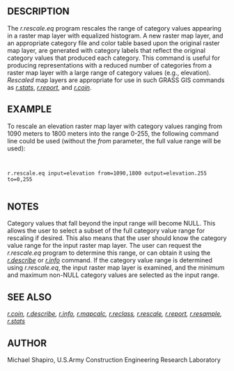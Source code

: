 
## DESCRIPTION

The *r.rescale.eq* program rescales the range of
category values appearing in a raster map layer with equalized histogram.
A new raster map layer, and an appropriate category file and
color table based upon the original raster map layer, are
generated with category labels that reflect the original
category values that produced each category. This command
is useful for producing representations with a reduced
number of categories from a raster map layer with a large
range of category values (e.g., elevation).
*Rescaled* map layers are appropriate for use in
such GRASS GIS commands as
*[r.stats](r.stats.html)*,
*[r.report](r.report.html)*, and
*[r.coin](r.coin.html)*.

## EXAMPLE

To rescale an elevation raster map layer with category
values ranging from 1090 meters to 1800 meters into the
range 0-255, the following command line could be used
(without the *from* parameter, the full value range will
be used):

```


r.rescale.eq input=elevation from=1090,1800 output=elevation.255 to=0,255


```

## NOTES

Category values that fall beyond the input range will
become NULL. This allows the user to select a subset of
the full category value range for rescaling if desired.
This also means that the user should know the category
value range for the input raster map layer. The user can
request the *r.rescale.eq* program to determine
this range, or can obtain it using the
*[r.describe](r.describe.html)* or
*[r.info](r.info.html)*
command. If the category value range is determined using
*r.rescale.eq*, the input raster map layer is examined,
and the minimum and maximum non-NULL category values are
selected as the input range.

## SEE ALSO

*[r.coin](r.coin.html),
[r.describe](r.describe.html),
[r.info](r.info.html),
[r.mapcalc](r.mapcalc.html),
[r.reclass](r.reclass.html),
[r.rescale](r.rescale.html),
[r.report](r.report.html),
[r.resample](r.resample.html),
[r.stats](r.stats.html)*

## AUTHOR

Michael Shapiro,
U.S.Army Construction Engineering Research Laboratory
